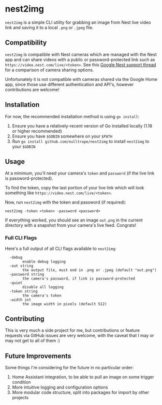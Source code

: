 # nest2img

`nest2img` is a simple CLI utility for grabbing an image from Nest live video link and saving it to a local `.png` or `.jpeg` file. 

## Compatibility

`nest2img` is compatible with Nest cameras which are managed with the Nest app and can share videos with a public or password-protected link such as `https://video.nest.com/live/<token>`.  See this [Google Nest support thread](https://support.google.com/googlenest/answer/9227530?hl=en) for a comparison of camera sharing options.

Unfortunately it is not compatible with cameras shared via the Google Home app, since those use different authentication and API's, however contributions are welcome!

## Installation

For now, the recommended installation method is using `go install`:
1. Ensure you have a relatively-recent version of Go installed locally (1.18 or higher recommended)
2. Ensure you have `$GOBIN` somewhere on your `$PATH` 
3. Run `go install github.com/nulltrope/nest2img` to install `nest2img` to your `$GOBIN`

## Usage

At a minimum, you'll need your camera's `token` and `password` (if the live link is password-protected). 

To find the token, copy the last portion of your live link which will look something like `https://video.nest.com/live/<token>`. 

Now, run `nest2img` with the token and password (if required):
```
nest2img -token <token> -password <password>
```

If everything worked, you should see an image `out.png` in the current directory with a snapshot from your camera's live feed. Congrats!

### Full CLI Flags

Here's a full output of all CLI flags available to `nest2img`:
```
  -debug
        enable debug logging
  -out string
        the output file, must end in .png or .jpeg (default "out.png")
  -password string
        the camera's password, if link is password-protected
  -quiet
        disable all logging
  -token string
        the camera's token
  -width int
        the image width in pixels (default 512)
```

## Contributing

This is very much a side project for me, but contributions or feature requests via GitHub issues are very welcome, with the caveat that I may or may not get to all of them :) 

## Future Improvements

Some things I'm considering for the future in no particular order:
1. Home Assistant integration, to be able to pull an image on some trigger condition
2. More intuitive logging and configuration options
3. More modular code structure, split into packages for import by other projects